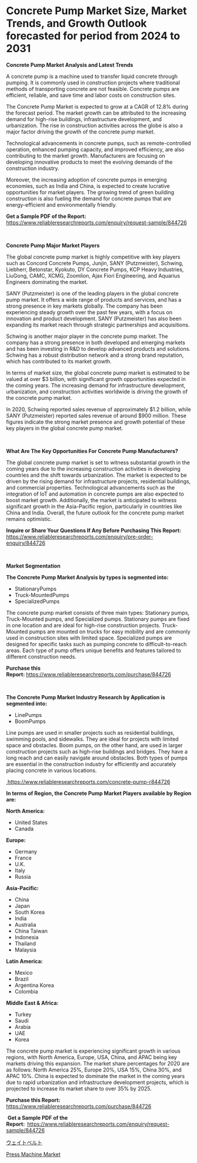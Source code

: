 <p><h1>Concrete Pump Market Size, Market Trends, and Growth Outlook forecasted for period from 2024 to 2031</h1></p><p><strong>Concrete Pump Market Analysis and Latest Trends</strong></p>
<p><p>A concrete pump is a machine used to transfer liquid concrete through pumping. It is commonly used in construction projects where traditional methods of transporting concrete are not feasible. Concrete pumps are efficient, reliable, and save time and labor costs on construction sites.</p><p>The Concrete Pump Market is expected to grow at a CAGR of 12.8% during the forecast period. The market growth can be attributed to the increasing demand for high-rise buildings, infrastructure development, and urbanization. The rise in construction activities across the globe is also a major factor driving the growth of the concrete pump market.</p><p>Technological advancements in concrete pumps, such as remote-controlled operation, enhanced pumping capacity, and improved efficiency, are also contributing to the market growth. Manufacturers are focusing on developing innovative products to meet the evolving demands of the construction industry.</p><p>Moreover, the increasing adoption of concrete pumps in emerging economies, such as India and China, is expected to create lucrative opportunities for market players. The growing trend of green building construction is also fueling the demand for concrete pumps that are energy-efficient and environmentally friendly.</p></p>
<p><strong>Get a Sample PDF of the Report:&nbsp;</strong> <a href="https://www.reliableresearchreports.com/enquiry/request-sample/844726">https://www.reliableresearchreports.com/enquiry/request-sample/844726</a></p>
<p>&nbsp;</p>
<p><strong>Concrete Pump Major Market Players</strong></p>
<p><p>The global concrete pump market is highly competitive with key players such as Concord Concrete Pumps, Junjin, SANY (Putzmeister), Schwing, Liebherr, Betonstar, Kyokuto, DY Concrete Pumps, KCP Heavy Industries, LiuGong, CAMC, XCMG, Zoomlion, Ajax Fiori Engineering, and Aquarius Engineers dominating the market.</p><p>SANY (Putzmeister) is one of the leading players in the global concrete pump market. It offers a wide range of products and services, and has a strong presence in key markets globally. The company has been experiencing steady growth over the past few years, with a focus on innovation and product development. SANY (Putzmeister) has also been expanding its market reach through strategic partnerships and acquisitions.</p><p>Schwing is another major player in the concrete pump market. The company has a strong presence in both developed and emerging markets and has been investing in R&D to develop advanced products and solutions. Schwing has a robust distribution network and a strong brand reputation, which has contributed to its market growth.</p><p>In terms of market size, the global concrete pump market is estimated to be valued at over $3 billion, with significant growth opportunities expected in the coming years. The increasing demand for infrastructure development, urbanization, and construction activities worldwide is driving the growth of the concrete pump market.</p><p>In 2020, Schwing reported sales revenue of approximately $1.2 billion, while SANY (Putzmeister) reported sales revenue of around $900 million. These figures indicate the strong market presence and growth potential of these key players in the global concrete pump market.</p></p>
<p>&nbsp;</p>
<p><strong>What Are The Key Opportunities For Concrete Pump Manufacturers?</strong></p>
<p><p>The global concrete pump market is set to witness substantial growth in the coming years due to the increasing construction activities in developing countries and the shift towards urbanization. The market is expected to be driven by the rising demand for infrastructure projects, residential buildings, and commercial properties. Technological advancements such as the integration of IoT and automation in concrete pumps are also expected to boost market growth. Additionally, the market is anticipated to witness significant growth in the Asia-Pacific region, particularly in countries like China and India. Overall, the future outlook for the concrete pump market remains optimistic.</p></p>
<p><strong>Inquire or Share Your Questions If Any Before Purchasing This Report:</strong> <a href="https://www.reliableresearchreports.com/enquiry/pre-order-enquiry/844726">https://www.reliableresearchreports.com/enquiry/pre-order-enquiry/844726</a></p>
<p>&nbsp;</p>
<p><strong>Market Segmentation</strong></p>
<p><strong>The Concrete Pump Market Analysis by types is segmented into:</strong></p>
<p><ul><li>StationaryPumps</li><li>Truck-MountedPumps</li><li>SpecializedPumps</li></ul></p>
<p><p>The concrete pump market consists of three main types: Stationary pumps, Truck-Mounted pumps, and Specialized pumps. Stationary pumps are fixed in one location and are ideal for high-rise construction projects. Truck-Mounted pumps are mounted on trucks for easy mobility and are commonly used in construction sites with limited space. Specialized pumps are designed for specific tasks such as pumping concrete to difficult-to-reach areas. Each type of pump offers unique benefits and features tailored to different construction needs.</p></p>
<p><strong>Purchase this Report:&nbsp;</strong><a href="https://www.reliableresearchreports.com/purchase/844726">https://www.reliableresearchreports.com/purchase/844726</a></p>
<p>&nbsp;</p>
<p><strong>The Concrete Pump Market Industry Research by Application is segmented into:</strong></p>
<p><ul><li>LinePumps</li><li>BoomPumps</li></ul></p>
<p><p>Line pumps are used in smaller projects such as residential buildings, swimming pools, and sidewalks. They are ideal for projects with limited space and obstacles. Boom pumps, on the other hand, are used in larger construction projects such as high-rise buildings and bridges. They have a long reach and can easily navigate around obstacles. Both types of pumps are essential in the construction industry for efficiently and accurately placing concrete in various locations.</p></p>
<p><a href="https://www.reliableresearchreports.com/concrete-pump-r844726">&nbsp;https://www.reliableresearchreports.com/concrete-pump-r844726</a></p>
<p><strong>In terms of Region, the Concrete Pump Market Players available by Region are:</strong></p>
<p>
    <p> <strong> North America: </strong>
        <ul>
            <li>United States</li>
            <li>Canada</li>
        </ul>
        </p> 
    <p> <strong> Europe: </strong>
        <ul>
            <li>Germany</li>
            <li>France</li>
            <li>U.K.</li>
            <li>Italy</li>
            <li>Russia</li>
        </ul>
        </p> 
    <p> <strong> Asia-Pacific: </strong>
        <ul>
            <li>China</li>
            <li>Japan</li>
            <li>South Korea</li>
            <li>India</li>
            <li>Australia</li>
            <li>China Taiwan</li>
            <li>Indonesia</li>
            <li>Thailand</li>
            <li>Malaysia</li>
        </ul>
        </p> 
    <p> <strong> Latin America: </strong>
        <ul>
            <li>Mexico</li>
            <li>Brazil</li>
            <li>Argentina Korea</li>
            <li>Colombia</li>
        </ul>
        </p> 
    <p> <strong> Middle East & Africa: </strong>
        <ul>
            <li>Turkey</li>
            <li>Saudi</li>
            <li>Arabia</li>
            <li>UAE</li>
            <li>Korea</li>
        </ul>
    </p>
    </p>
<p><p>The concrete pump market is experiencing significant growth in various regions, with North America, Europe, USA, China, and APAC being key markets driving this expansion. The market share percentages for 2020 are as follows: North America 25%, Europe 20%, USA 15%, China 30%, and APAC 10%. China is expected to dominate the market in the coming years due to rapid urbanization and infrastructure development projects, which is projected to increase its market share to over 35% by 2025.</p></p>
<p><strong>Purchase this Report: </strong><a href="https://www.reliableresearchreports.com/purchase/844726">https://www.reliableresearchreports.com/purchase/844726</a></p>
<p>&nbsp;<strong>Get a Sample PDF of the Report:&nbsp;&nbsp;</strong><a href="https://www.reliableresearchreports.com/enquiry/request-sample/844726">https://www.reliableresearchreports.com/enquiry/request-sample/844726</a></p>
<p><strong></strong></p>
<p><p><a href="https://github.com/ppmazlotr77499/Market-Research-Report-List-1/blob/main/399780322652.md">ウェイトベルト</a></p><p><a href="https://github.com/GroverBarry/Market-Research-Report-List-4/blob/main/press-machine-market.md">Press Machine Market</a></p></p>